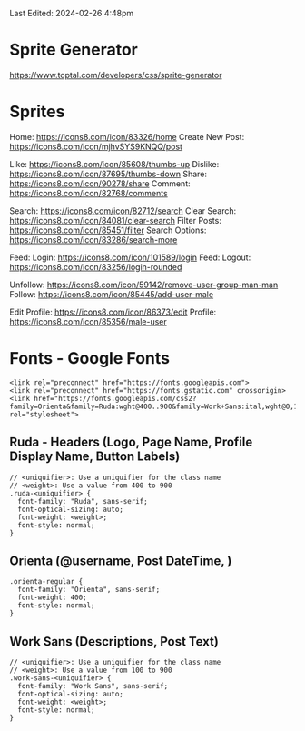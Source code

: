 Last Edited: 2024-02-26 4:48pm
# Sprite Generator
https://www.toptal.com/developers/css/sprite-generator

# Sprites
Home: https://icons8.com/icon/83326/home
Create New Post: https://icons8.com/icon/mjhvSYS9KNQQ/post

Like: https://icons8.com/icon/85608/thumbs-up
Dislike: https://icons8.com/icon/87695/thumbs-down
Share: https://icons8.com/icon/90278/share
Comment: https://icons8.com/icon/82768/comments

Search: https://icons8.com/icon/82712/search
Clear Search: https://icons8.com/icon/84081/clear-search
Filter Posts: https://icons8.com/icon/85451/filter
Search Options: https://icons8.com/icon/83286/search-more

Feed: Login: https://icons8.com/icon/101589/login
Feed: Logout: https://icons8.com/icon/83256/login-rounded

Unfollow: https://icons8.com/icon/59142/remove-user-group-man-man
Follow: https://icons8.com/icon/85445/add-user-male

Edit Profile: https://icons8.com/icon/86373/edit
Profile: https://icons8.com/icon/85356/male-user

# Fonts - Google Fonts
```
<link rel="preconnect" href="https://fonts.googleapis.com">
<link rel="preconnect" href="https://fonts.gstatic.com" crossorigin>
<link href="https://fonts.googleapis.com/css2?family=Orienta&family=Ruda:wght@400..900&family=Work+Sans:ital,wght@0,100..900;1,100..900&display=swap" rel="stylesheet">
```
## Ruda - Headers (Logo, Page Name, Profile Display Name, Button Labels)
```
// <uniquifier>: Use a uniquifier for the class name
// <weight>: Use a value from 400 to 900
.ruda-<uniquifier> {
  font-family: "Ruda", sans-serif;
  font-optical-sizing: auto;
  font-weight: <weight>;
  font-style: normal;
}
```

## Orienta (@username, Post DateTime, )
```
.orienta-regular {
  font-family: "Orienta", sans-serif;
  font-weight: 400;
  font-style: normal;
}
```

## Work Sans (Descriptions, Post Text)
```
// <uniquifier>: Use a uniquifier for the class name
// <weight>: Use a value from 100 to 900
.work-sans-<uniquifier> {
  font-family: "Work Sans", sans-serif;
  font-optical-sizing: auto;
  font-weight: <weight>;
  font-style: normal;
}
```
